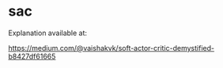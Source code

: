 # sac

Explanation available at:

https://medium.com/@vaishakvk/soft-actor-critic-demystified-b8427df61665
